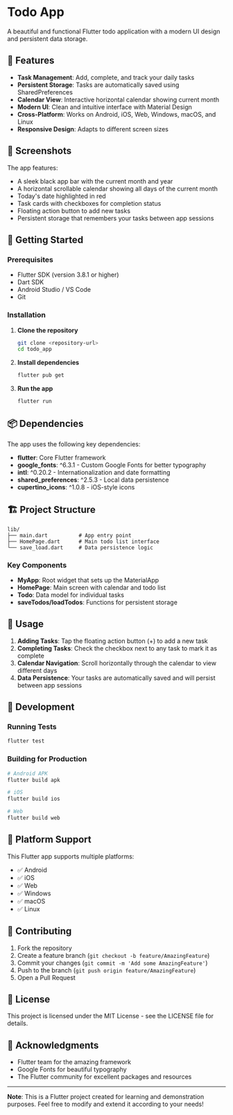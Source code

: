 # Todo App

A beautiful and functional Flutter todo application with a modern UI design and persistent data storage.

## 📱 Features

- **Task Management**: Add, complete, and track your daily tasks
- **Persistent Storage**: Tasks are automatically saved using SharedPreferences
- **Calendar View**: Interactive horizontal calendar showing current month
- **Modern UI**: Clean and intuitive interface with Material Design
- **Cross-Platform**: Works on Android, iOS, Web, Windows, macOS, and Linux
- **Responsive Design**: Adapts to different screen sizes

## 🎨 Screenshots

The app features:
- A sleek black app bar with the current month and year
- A horizontal scrollable calendar showing all days of the current month
- Today's date highlighted in red
- Task cards with checkboxes for completion status
- Floating action button to add new tasks
- Persistent storage that remembers your tasks between app sessions

## 🚀 Getting Started

### Prerequisites

- Flutter SDK (version 3.8.1 or higher)
- Dart SDK
- Android Studio / VS Code
- Git

### Installation

1. **Clone the repository**
   ```bash
   git clone <repository-url>
   cd todo_app
   ```

2. **Install dependencies**
   ```bash
   flutter pub get
   ```

3. **Run the app**
   ```bash
   flutter run
   ```

## 📦 Dependencies

The app uses the following key dependencies:

- **flutter**: Core Flutter framework
- **google_fonts**: ^6.3.1 - Custom Google Fonts for better typography
- **intl**: ^0.20.2 - Internationalization and date formatting
- **shared_preferences**: ^2.5.3 - Local data persistence
- **cupertino_icons**: ^1.0.8 - iOS-style icons

## 🏗️ Project Structure

```
lib/
├── main.dart          # App entry point
├── HomePage.dart      # Main todo list interface
└── save_load.dart     # Data persistence logic
```

### Key Components

- **MyApp**: Root widget that sets up the MaterialApp
- **HomePage**: Main screen with calendar and todo list
- **Todo**: Data model for individual tasks
- **saveTodos/loadTodos**: Functions for persistent storage

## 🎯 Usage

1. **Adding Tasks**: Tap the floating action button (+) to add a new task
2. **Completing Tasks**: Check the checkbox next to any task to mark it as complete
3. **Calendar Navigation**: Scroll horizontally through the calendar to view different days
4. **Data Persistence**: Your tasks are automatically saved and will persist between app sessions

## 🔧 Development

### Running Tests
```bash
flutter test
```

### Building for Production
```bash
# Android APK
flutter build apk

# iOS
flutter build ios

# Web
flutter build web
```

## 📱 Platform Support

This Flutter app supports multiple platforms:
- ✅ Android
- ✅ iOS  
- ✅ Web
- ✅ Windows
- ✅ macOS
- ✅ Linux

## 🤝 Contributing

1. Fork the repository
2. Create a feature branch (`git checkout -b feature/AmazingFeature`)
3. Commit your changes (`git commit -m 'Add some AmazingFeature'`)
4. Push to the branch (`git push origin feature/AmazingFeature`)
5. Open a Pull Request

## 📄 License

This project is licensed under the MIT License - see the LICENSE file for details.

## 🙏 Acknowledgments

- Flutter team for the amazing framework
- Google Fonts for beautiful typography
- The Flutter community for excellent packages and resources

---

**Note**: This is a Flutter project created for learning and demonstration purposes. Feel free to modify and extend it according to your needs!
